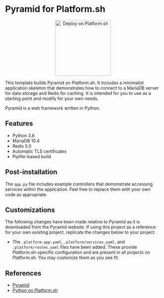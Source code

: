 # Pyramid for Platform.sh

<p align="center">
<a href="https://console.platform.sh/projects/create-project?template=https://raw.githubusercontent.com/platformsh/template-builder/master/templates/pyramid/.platform.template.yaml&utm_content=pyramid&utm_source=github&utm_medium=button&utm_campaign=deploy_on_platform">
    <img src="https://platform.sh/images/deploy/lg-blue.svg" alt="Deploy on Platform.sh" width="180px" />
</a>
</p>

This template builds Pyramid on Platform.sh.  It includes a minimalist application skeleton that demonstrates how to connect to a MariaDB server for data storage and Redis for caching.  It is intended for you to use as a starting point and modify for your own needs.

Pyramid is a web framework written in Python.

## Features

* Python 3.8
* MariaDB 10.4
* Redis 5.0
* Automatic TLS certificates
* Pipfile-based build

## Post-installation

The `app.py` file includes example controllers that demonstrate accessing services within the application.  Feel free to replace them with your own code as appropriate.

## Customizations

The following changes have been made relative to Pyramid as it is downloaded from the Pyramid website.  If using this project as a reference for your own existing project, replicate the changes below to your project.

* The `.platform.app.yaml`, `.platform/services.yaml`, and `.platform/routes.yaml` files have been added.  These provide Platform.sh-specific configuration and are present in all projects on Platform.sh.  You may customize them as you see fit.

## References

* [Pyramid](https://trypyramid.com/)
* [Python on Platform.sh](https://docs.platform.sh/languages/python.html)
